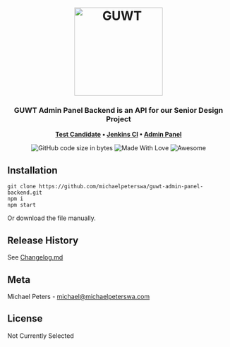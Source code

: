 <h1 align="center">
	<img
		width="200"
		alt="GUWT"
		src="https://i.imgur.com/VxWiFjF.jpeg">
</h1>
<h3 align="center">
	GUWT Admin Panel Backend is an API for our Senior Design Project
</h3>
<p align="center">
	<strong>
		<a href="https://gonzagatours.app">Test Candidate</a>
		•
		<a href="https://ci.gonzagatours.app">Jenkins CI</a>
		•
		<a href="https://github.com/michaelpeterswa/guwt-admin-panel">Admin Panel</a>
	</strong>
</p>
<p align="center">
  <img alt="GitHub code size in bytes" src="https://img.shields.io/github/languages/code-size/michaelpeterswa/guwt-admin-panel-backend">
  <img alt="Made With Love" src="https://img.shields.io/badge/Made%20With-Love-orange.svg">
  <img alt="Awesome" src="https://cdn.rawgit.com/sindresorhus/awesome/d7305f38d29fed78fa85652e3a63e154dd8e8829/media/badge.svg">
</p>

## Installation

```
git clone https://github.com/michaelpeterswa/guwt-admin-panel-backend.git
npm i
npm start
```

Or download the file manually.

## Release History

See [Changelog.md](CHANGELOG.md)

## Meta

Michael Peters - michael@michaelpeterswa.com

## License

Not Currently Selected

